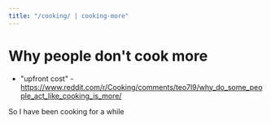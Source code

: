 ```yaml
---
title: "/cooking/ | cooking-more"
---
```


# Why people don't cook more

* "upfront cost" - https://www.reddit.com/r/Cooking/comments/teo7l9/why_do_some_people_act_like_cooking_is_more/

So I have been cooking for a while